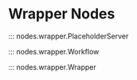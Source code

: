 # Wrapper Nodes

::: nodes.wrapper.PlaceholderServer

::: nodes.wrapper.Workflow

::: nodes.wrapper.Wrapper
